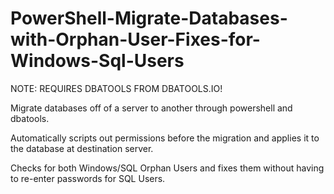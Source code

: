 # PowerShell-Migrate-Databases-with-Orphan-User-Fixes-for-Windows-Sql-Users

NOTE: REQUIRES DBATOOLS FROM DBATOOLS.IO!

Migrate databases off of a server to another through powershell and dbatools.

Automatically scripts out permissions before the migration and applies it to the database at destination server.

Checks for both Windows/SQL Orphan Users and fixes them without having to re-enter passwords for SQL Users.
